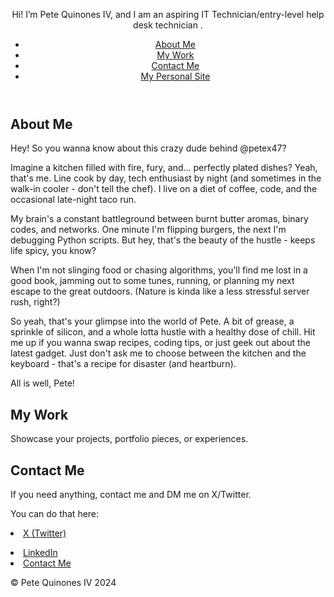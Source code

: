 <html lang="en">
<head>
  <meta charset="UTF-8">
  <meta name="viewport" content="width=device-width, initial-scale=1.0">
  <link rel="stylesheet" href="style.css">
</head>
<body>
  <header>
    <p>Hi! I’m Pete Quinones IV, and I am an aspiring IT Technician/entry-level help desk technician .</p>
    <nav>
      <ul>
        <li><a href="#about">About Me</a></li>
        <li><a href="#work">My Work</a></li>
        <li><a href="#contact">Contact Me</a></li>
        <li><a href="https://petex47.com/Home">My Personal Site</a></li>
      </ul>
    </nav>
  </header>

  <main>
    <section id="about">
      <h2>About Me</h2>
      <p>Hey! So you wanna know about this crazy dude behind @petex47? 

Imagine a kitchen filled with fire, fury, and... perfectly plated dishes? Yeah, that's me. Line cook by day, tech enthusiast by night (and sometimes in the walk-in cooler - don't tell the chef). I live on a diet of coffee, code, and the occasional late-night taco run.

My brain's a constant battleground between burnt butter aromas, binary codes, and networks. One minute I'm flipping burgers, the next I'm debugging Python scripts. But hey, that's the beauty of the hustle - keeps life spicy, you know?

When I'm not slinging food or chasing algorithms, you'll find me lost in a good book, jamming out to some tunes, running, or planning my next escape to the great outdoors. (Nature is kinda like a less stressful server rush, right?)

So yeah, that's your glimpse into the world of Pete. A bit of grease, a sprinkle of silicon, and a whole lotta hustle with a healthy dose of chill. Hit me up if you wanna swap recipes, coding tips, or just geek out about the latest gadget. Just don't ask me to choose between the kitchen and the keyboard - that's a recipe for disaster (and heartburn).

All is well,
Pete!</p>
    </section>
    <section id="work">
      <h2>My Work</h2>
      <p>Showcase your projects, portfolio pieces, or experiences.</p>
    </section>
    <section id="contact">
      <h2>Contact Me</h2>
<p>
If you need anything, contact me and DM me on X/Twitter.

You can do that here:<li><a href="https://twitter.com/petex47">X (Twitter)</a></li>

 <li><a href="https://www.linkedin.com/in/petequinonesiv/">LinkedIn</a></li>
    <li><a href="mailto:petexsa@gmail.com">
  Contact Me
</a></li>
 </p>
    </section>
  </main>

  <footer>
    <p>&copy; Pete Quinones IV 2024</p>
  </footer>

</body>
</html>
